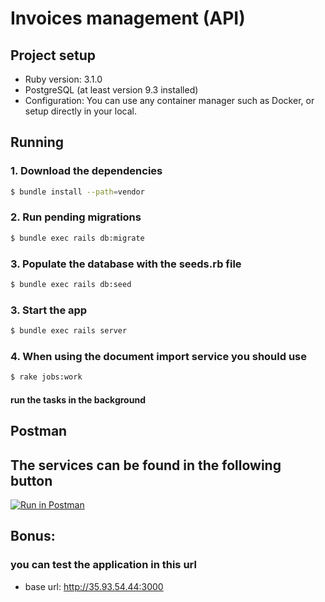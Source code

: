 # Invoices management (API)

##  Project setup
- Ruby version: 3.1.0
- PostgreSQL (at least version 9.3 installed)
- Configuration: You can use any container manager such as Docker, or setup directly in your local.

## Running
### 1. Download the dependencies
```bash
$ bundle install --path=vendor
```

### 2. Run pending migrations
```bash
$ bundle exec rails db:migrate
```

### 3. Populate the database with the seeds.rb file
```bash
$ bundle exec rails db:seed
```

### 3. Start the app
```bash
$ bundle exec rails server
```

### 4. When using the document import service you should use
```bash
$ rake jobs:work
```
#### run the tasks in the background

## Postman

## The services can be found in the following button

[![Run in Postman](https://run.pstmn.io/button.svg)](https://app.getpostman.com/run-collection/be0f4697c6fa98750d59?action=collection%2Fimport#?env%5BInvoices%5D=W3sia2V5IjoiZGV2IiwidmFsdWUiOiJsb2NhbGhvc3Q6MzAwMCIsImVuYWJsZWQiOnRydWUsInR5cGUiOiJkZWZhdWx0Iiwic2Vzc2lvblZhbHVlIjoibG9jYWxob3N0OjMwMDAiLCJzZXNzaW9uSW5kZXgiOjB9LHsia2V5IjoicHJvZCIsInZhbHVlIjoiaHR0cDovLzM1LjkzLjU0LjQ0OjMwMDAiLCJlbmFibGVkIjp0cnVlLCJ0eXBlIjoiZGVmYXVsdCIsInNlc3Npb25WYWx1ZSI6Imh0dHA6Ly8zNS45My41NC40NDozMDAwIiwic2Vzc2lvbkluZGV4IjoxfSx7ImtleSI6InRva2VuIiwidmFsdWUiOiIiLCJlbmFibGVkIjp0cnVlLCJ0eXBlIjoiYW55Iiwic2Vzc2lvblZhbHVlIjoiQmVhcmVyLi4uIiwic2Vzc2lvbkluZGV4IjoyfV0=)

## Bonus:
### you can test the application in this url
- base url: http://35.93.54.44:3000
